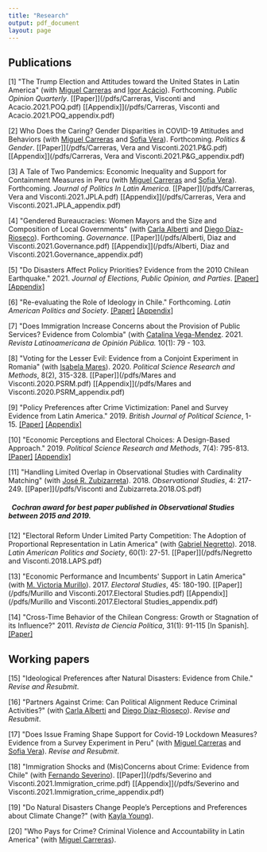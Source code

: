 ```yaml
---
title: "Research"
output: pdf_document
layout: page
---
```


## Publications

[1] "The Trump Election and Attitudes toward the United States in Latin America" (with [Miguel Carreras](https://www.miguelcarreras.com/) and [Igor Acácio](https://ucriverside.academia.edu/IgorAcacio)). Forthcoming. *Public Opinion Quarterly*. [[Paper]](/pdfs/Carreras, Visconti and Acacio.2021.POQ.pdf) [[Appendix]](/pdfs/Carreras, Visconti and Acacio.2021.POQ_appendix.pdf) 

[2] Who Does the Caring?  Gender Disparities in COVID-19 Attitudes and Behaviors (with [Miguel Carreras](https://www.miguelcarreras.com/) and [Sofia Vera](https://www.sofiabvera.com/)). Forthcoming. *Politics & Gender*. [[Paper]](/pdfs/Carreras, Vera and Visconti.2021.P&G.pdf) [[Appendix]](/pdfs/Carreras, Vera and Visconti.2021.P&G_appendix.pdf) 

[3] A Tale of Two Pandemics: Economic Inequality and Support for Containment Measures in Peru (with [Miguel Carreras](https://www.miguelcarreras.com/) and [Sofia Vera](https://www.sofiabvera.com/)). Forthcoming. *Journal of Politics In Latin America*. [[Paper]](/pdfs/Carreras, Vera and Visconti.2021.JPLA.pdf) [[Appendix]](/pdfs/Carreras, Vera and Visconti.2021.JPLA_appendix.pdf) 

[4] "Gendered Bureaucracies: Women Mayors and the Size and Composition of Local Governments" (with [Carla Alberti](http://www.cienciapolitica.uc.cl/profesores/planta-academica/alberti-carla) and [Diego Díaz-Rioseco](https://gobierno.uc.cl/es/escuela2/profesores/49-diaz-diego)). Forthcoming. *Governance*. [[Paper]](/pdfs/Alberti, Diaz and Visconti.2021.Governance.pdf) [[Appendix]](/pdfs/Alberti, Diaz and Visconti.2021.Governance_appendix.pdf)

[5] "Do Disasters Affect Policy Priorities? Evidence from the 2010 Chilean Earthquake." 2021. *Journal of Elections, Public Opinion, and Parties*. [[Paper]](/pdfs/Visconti.2021.JEPOP.pdf) [[Appendix]](/pdfs/Visconti.2021.JEPOP_appendix.pdf) 

[6] "Re-evaluating the Role of Ideology in Chile." Forthcoming. *Latin American Politics and Society*. [[Paper]](/pdfs/Visconti.2020.LAPS.pdf) [[Appendix]](/pdfs/Visconti.2020.LAPS_appendix.pdf)

[7] "Does Immigration Increase Concerns about the Provision of Public Services? Evidence from Colombia" (with [Catalina Vega-Mendez](https://cla.purdue.edu/academic/polsci/people/graduate-students.html). 2021. *Revista Latinoamericana de Opinión Pública.* 10(1): 79 - 103.

[8] "Voting for the Lesser Evil: Evidence from a Conjoint Experiment in Romania" (with [Isabela Mares](https://politicalscience.yale.edu/people/isabela-mares)). 2020. *Political Science Research and Methods*, 8(2), 315-328. [[Paper]](/pdfs/Mares and Visconti.2020.PSRM.pdf) [[Appendix]](/pdfs/Mares and Visconti.2020.PSRM_appendix.pdf)

[9] "Policy Preferences after Crime Victimization: Panel and Survey Evidence from Latin America." 2019. *British Journal of Political Science*, 1-15. [[Paper]](/pdfs/Visconti.2019.BJPS.pdf) [[Appendix]](/pdfs/Visconti.2019.BJPS_appendix.pdf)

[10] "Economic Perceptions and Electoral Choices: A Design-Based Approach." 2019. *Political Science Research and Methods*, 7(4): 795-813. [[Paper]](/pdfs/Visconti.2019.PSRM.pdf) [[Appendix]](/pdfs/Visconti.2019.PSRM_appendix.pdf)

[11] "Handling Limited Overlap in Observational Studies with Cardinality Matching" (with [José R. Zubizarreta](http://jrzubizarreta.com/)). 2018. *Observational Studies*, 4: 217-249. [[Paper]](/pdfs/Visconti and Zubizarreta.2018.OS.pdf)

##### &nbsp; Cochran award for best paper published in Observational Studies between 2015 and 2019.

[12] "Electoral Reform Under Limited Party Competition: The Adoption of Proportional Representation in Latin America" (with [Gabriel Negretto](http://www.cienciapolitica.uc.cl/profesores/planta-academica/negretto-gabriel)). 2018. *Latin American Politics and Society*, 60(1): 27-51. [[Paper]](/pdfs/Negretto and Visconti.2018.LAPS.pdf)

[13] "Economic Performance and Incumbents' Support in Latin America" (with [M. Victoria Murillo](https://mariavictoriamurillo.com/)). 2017. *Electoral Studies*, 45: 180-190. [[Paper]](/pdfs/Murillo and Visconti.2017.Electoral Studies.pdf) [[Appendix]](/pdfs/Murillo and Visconti.2017.Electoral Studies_appendix.pdf) 

[14] "Cross-Time Behavior of the Chilean Congress: Growth or Stagnation of its Influence?" 2011. *Revista de Ciencia Política*, 31(1): 91-115 [In Spanish]. 
[[Paper]](/pdfs/Visconti.2011.RCP.pdf)

## Working papers

[15] "Ideological Preferences after Natural Disasters: Evidence from Chile." *Revise and Resubmit*.  

[16] "Partners Against Crime: Can Political Alignment Reduce Criminal Activities?" (with [Carla Alberti](http://www.cienciapolitica.uc.cl/profesores/planta-academica/alberti-carla) and [Diego Díaz-Rioseco](http://gobierno.uc.cl/es/escuela2/profesores/49-diaz-diego)). *Revise and Resubmit*. 

[17] "Does Issue Framing Shape Support for Covid-19 Lockdown Measures? Evidence from a Survey Experiment in
Peru" (with [Miguel Carreras](https://www.miguelcarreras.com/) and [Sofia Vera](https://www.sofiabvera.com/)). *Revise and Resubmit*. 

[18] "Immigration Shocks and (Mis)Concerns about Crime: Evidence from Chile" (with [Fernando Severino](https://www.csudh.edu/communications/faculty/fernando-severino)). [[Paper]](/pdfs/Severino and Visconti.2021.Immigration_crime.pdf) [[Appendix]](/pdfs/Severino and Visconti.2021.Immigration_crime_appendix.pdf) 

[19] "Do Natural Disasters Change People’s Perceptions and Preferences about Climate Change?" (with [Kayla Young](https://cla.purdue.edu/directory/profiles/kayla-young.html)).

[20] "Who Pays for Crime? Criminal Violence and Accountability in Latin America" (with [Miguel Carreras](https://www.miguelcarreras.com/)).

